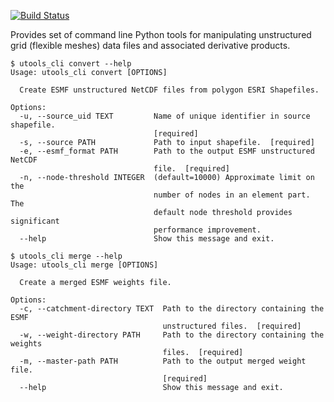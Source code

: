 [![Build Status](https://travis-ci.org/NESII/ugrid-tools.svg?branch=master)](https://travis-ci.org/NESII/ugrid-tools)

Provides set of command line Python tools for manipulating unstructured grid (flexible meshes) data files and associated derivative products.

```
$ utools_cli convert --help
Usage: utools_cli convert [OPTIONS]

  Create ESMF unstructured NetCDF files from polygon ESRI Shapefiles.

Options:
  -u, --source_uid TEXT         Name of unique identifier in source shapefile.
                                [required]
  -s, --source PATH             Path to input shapefile.  [required]
  -e, --esmf_format PATH        Path to the output ESMF unstructured NetCDF
                                file.  [required]
  -n, --node-threshold INTEGER  (default=10000) Approximate limit on the
                                number of nodes in an element part. The
                                default node threshold provides significant
                                performance improvement.
  --help                        Show this message and exit.
```

```
$ utools_cli merge --help
Usage: utools_cli merge [OPTIONS]

  Create a merged ESMF weights file.

Options:
  -c, --catchment-directory TEXT  Path to the directory containing the ESMF
                                  unstructured files.  [required]
  -w, --weight-directory PATH     Path to the directory containing the weights
                                  files.  [required]
  -m, --master-path PATH          Path to the output merged weight file.
                                  [required]
  --help                          Show this message and exit.
```
